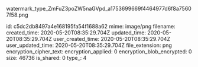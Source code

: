 watermark_type_ZmFuZ3poZW5naGVpd_a1753699669f4464977d6f8a75607f58.png

id: c5dc2db8497a4e168195fa54f1688a62
mime: image/png
filename: 
created_time: 2020-05-20T08:35:29.704Z
updated_time: 2020-05-20T08:35:29.704Z
user_created_time: 2020-05-20T08:35:29.704Z
user_updated_time: 2020-05-20T08:35:29.704Z
file_extension: png
encryption_cipher_text: 
encryption_applied: 0
encryption_blob_encrypted: 0
size: 46736
is_shared: 0
type_: 4